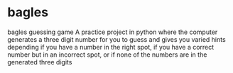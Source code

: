 # bagles
bagles guessing game
A practice project in python where the computer generates a three digit number for you to guess and gives you varied hints depending if you have a number in the right spot, if you have a correct number but in an incorrect spot, or if none of the numbers are in the generated three digits
